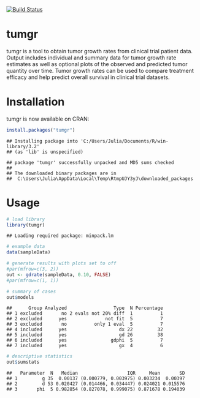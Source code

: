 <!-- README.md is generated from README.Rmd. Please edit that file -->
[![Build Status](https://travis-ci.org/wilkersj/tumgr.svg?branch=master)](https://travis-ci.org/wilkersj/tumgr)

tumgr
=====

tumgr is a tool to obtain tumor growth rates from clinical trial patient data. Output includes individual and summary data for tumor growth rate estimates as well as optional plots of the observed and predicted tumor quantity over time. Tumor growth rates can be used to compare treatment efficacy and help predict overall survival in clinical trial datasets.

Installation
============

tumgr is now available on CRAN:

``` r
install.packages("tumgr")  
```

    ## Installing package into 'C:/Users/Julia/Documents/R/win-library/3.2'
    ## (as 'lib' is unspecified)

    ## package 'tumgr' successfully unpacked and MD5 sums checked
    ## 
    ## The downloaded binary packages are in
    ##  C:\Users\Julia\AppData\Local\Temp\RtmpUJY3yJ\downloaded_packages

Usage
=====

``` r
# load library
library(tumgr)
```

    ## Loading required package: minpack.lm

``` r
# example data  
data(sampleData)

# generate results with plots set to off
#par(mfrow=c(3, 2))
out <- gdrate(sampleData, 0.10, FALSE)
#par(mfrow=c(1, 1))

# summary of cases
out$models
```

    ##      Group Analyzed                 Type  N Percentage
    ## 1 excluded       no 2 evals not 20% diff  1          1
    ## 2 excluded      yes              not fit  5          7
    ## 3 excluded       no          only 1 eval  5          7
    ## 4 included      yes                   dx 22         32
    ## 5 included      yes                   gd 26         38
    ## 6 included      yes                gdphi  5          7
    ## 7 included      yes                   gx  4          6

``` r
# descriptive statistics
out$sumstats
```

    ##   Parameter  N   Median                  IQR     Mean       SD
    ## 1         g 35  0.00137 (0.000779, 0.003975) 0.003234  0.00397
    ## 2         d 53 0.020427 (0.014466, 0.034447) 0.024021 0.015576
    ## 3       phi  5 0.982854 (0.827078, 0.999075) 0.871678 0.194039
